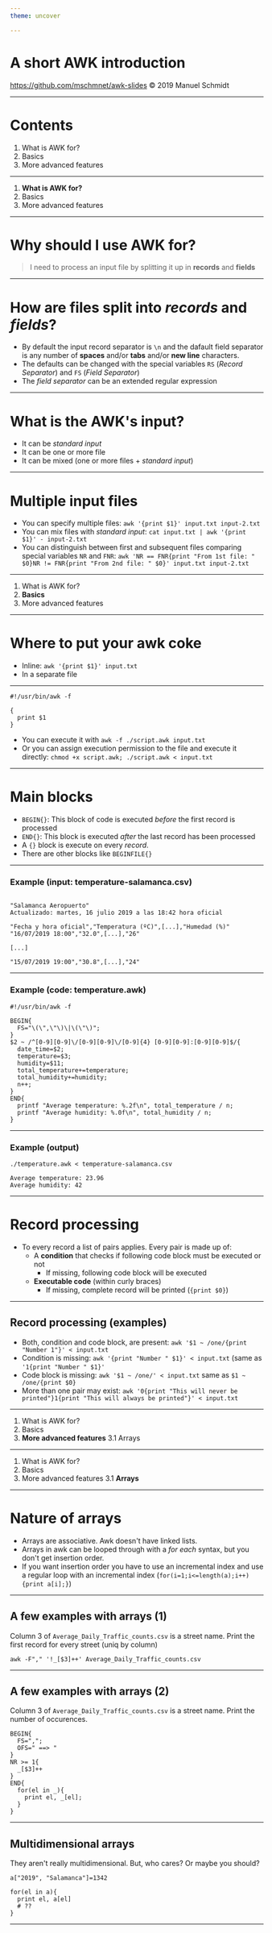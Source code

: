 ```yaml
---
theme: uncover

---
```


# A short AWK introduction


https://github.com/mschmnet/awk-slides
© 2019 Manuel Schmidt

---

# Contents

1. What is AWK for?
2. Basics 
3. More advanced features

---

1. **What is AWK for?**
2. Basics 
3. More advanced features

---

# Why should I use AWK for?

> I need to process an input file by splitting it up in **records** and **fields**

---

# How are files split into *records* and *fields*?

* By default the input record separator is `\n` and the dafault field separator is any number of **spaces** and/or **tabs** and/or **new line** characters.  
* The defaults can be changed with the special variables `RS` (*Record Separator*) and `FS` (*Field Separator*)
* The *field separator* can be an extended regular expression

---

# What is the AWK's input?

* It can be *standard input*
* It can be one or more file
* It can be mixed (one or more files + *standard input*)

---

# Multiple input files

* You can specify multiple files: `awk '{print $1}' input.txt input-2.txt` 
* You can mix files with *standard input*: `cat input.txt | awk '{print $1}' - input-2.txt`
* You can distinguish between first and subsequent files comparing special variables `NR` and `FNR`: `awk 'NR == FNR{print "From 1st file: " $0}NR != FNR{print "From 2nd file: " $0}' input.txt input-2.txt`

---

1. What is AWK for?
2. **Basics**
3. More advanced features

---

# Where to put your awk coke

* Inline: `awk '{print $1}' input.txt`
* In a separate file

---

```
#!/usr/bin/awk -f

{
  print $1
}
```

* You can execute it with `awk -f ./script.awk input.txt`
* Or you can assign execution permission to the file and execute it directly: `chmod +x script.awk; ./script.awk < input.txt`
---

# Main blocks

* `BEGIN{}`: This block of code is executed *before* the first record is processed
* `END{}`: This block is executed *after* the last record has been processed
* A `{}` block is execute on every *record*.
* There are other blocks like `BEGINFILE{}`

---

### Example (input: temperature-salamanca.csv)

```

"Salamanca Aeropuerto"
Actualizado: martes, 16 julio 2019 a las 18:42 hora oficial

"Fecha y hora oficial","Temperatura (ºC)",[...],"Humedad (%)"
"16/07/2019 18:00","32.0",[...],"26"

[...]

"15/07/2019 19:00","30.8",[...],"24"
```

---

### Example (code: temperature.awk)
```
#!/usr/bin/awk -f

BEGIN{
  FS="\(\",\"\)\|\(\"\)";
}
$2 ~ /^[0-9][0-9]\/[0-9][0-9]\/[0-9]{4} [0-9][0-9]:[0-9][0-9]$/{
  date_time=$2;
  temperature=$3;
  humidity=$11;
  total_temperature+=temperature;
  total_humidity+=humidity;
  n++;
}
END{
  printf "Average temperature: %.2f\n", total_temperature / n;
  printf "Average humidity: %.0f\n", total_humidity / n;
}
```

---

### Example (output)
```
./temperature.awk < temperature-salamanca.csv

Average temperature: 23.96
Average humidity: 42
```

---

# Record processing

* To every record a list of pairs applies. Every pair is made up of:
    * A **condition** that checks if following code block must be executed or not
        * If missing, following code block will be executed
    * **Executable code** (within curly braces)
        * If missing, complete record will be printed (`{print $0}`)

---

## Record processing (examples)

* Both, condition and code block, are present: `awk '$1 ~ /one/{print "Number 1"}' < input.txt`
* Condition is missing: `awk '{print "Number " $1}' < input.txt` (same as `'1{print "Number " $1}'`
* Code block is missing: `awk '$1 ~ /one/' < input.txt` same as `$1 ~ /one/{print $0}`
* More than one pair may exist: `awk '0{print "This will never be printed"}1{print "This will always be printed"}' < input.txt`

---

1. What is AWK for?
2. Basics
3. **More advanced features**
    3.1 Arrays

---

1. What is AWK for?
2. Basics
3. More advanced features
    3.1 **Arrays**

---

# Nature of arrays

* Arrays are associative. Awk doesn't have linked lists.
* Arrays in awk can be looped through with a *for each* syntax, but you don't get insertion order.
* If you want insertion order you have to use an incremental index and use a regular loop with an incremental index (`for(i=1;i<=length(a);i++){print a[i];}`)

---

## A few examples with arrays (1)

Column 3 of `Average_Daily_Traffic_counts.csv` is a street name. Print the first record for every street (uniq by column)

``` 
awk -F"," '!_[$3]++' Average_Daily_Traffic_counts.csv 
```  

---

## A few examples with arrays (2)

Column 3 of `Average_Daily_Traffic_counts.csv` is a street name. Print the number of occurences. 

``` 
BEGIN{
  FS=",";
  OFS=" ==> "
}
NR >= 1{
  _[$3]++
}
END{
  for(el in _){
    print el, _[el];
  }
}
```  

---

## Multidimensional arrays

They aren't really multidimensional. But, who cares? Or maybe you should?

``` 
a["2019", "Salamanca"]=1342

for(el in a){
  print el, a[el]
  # ??
}
```  

---
